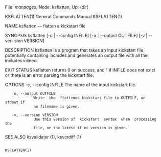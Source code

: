 File: *manpages*,  Node: ksflatten,  Up: (dir)

KSFLATTEN(1)                General Commands Manual               KSFLATTEN(1)



NAME
       ksflatten — flatten a kickstart file

SYNOPSIS
       ksflatten [-c | --config INFILE]  [-o | --output OUTFILE]  [-v | --ver‐
       sion VERSION]

DESCRIPTION
       ksflatten is a program that takes an input kickstart  file  potentially
       containing  includes and generates an output file with all the includes
       inlined.

EXIT STATUS
       ksflatten returns 0 on success, and 1 if INFILE does not exist or there
       is an error parsing the kickstart file.

OPTIONS
       -c, --config INFILE
                 The name of the input kickstart file.

       -o, --output OUTFILE
                 Write  the  flattened kickstart file to OUTFILE, or stdout if
                 no filename is given.

       -v, --version VERSION
                 Use this version of  kickstart  syntax  when  processing  the
                 file, or the latest if no version is given.

SEE ALSO
       ksvalidator (1), ksverdiff (1)



                                                                  KSFLATTEN(1)
